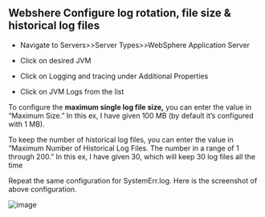 ## Webshere Configure log rotation, file size & historical log files

-   Navigate to Servers>>Server Types>>WebSphere Application Server

-   Click on desired JVM

-   Click on Logging and tracing under Additional Properties

-   Click on JVM Logs from the list

To configure the  **maximum single log file size,**  you can enter the value in “Maximum Size.” In this ex, I have given 100 MB (by default it’s configured with 1 MB).

To keep the number of historical log files, you can enter the value in “Maximum Number of Historical Log Files. The number in a range of 1 through 200.” In this ex, I have given 30, which will keep 30 log files all the time

Repeat the same configuration for SystemErr.log. Here is the screenshot of above configuration.

![image](https://user-images.githubusercontent.com/3519706/80285423-7ab23980-872d-11ea-857e-693bbe8cdb05.png)
